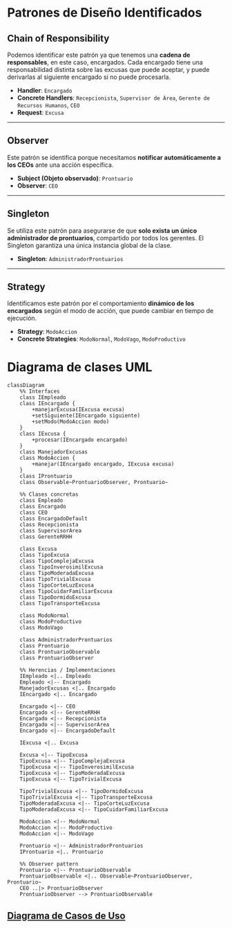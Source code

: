 # Patrones de Diseño Identificados

## Chain of Responsibility

Podemos identificar este patrón ya que tenemos una **cadena de responsables**, en este caso, encargados. Cada encargado tiene una responsabilidad distinta sobre las excusas que puede aceptar, y puede derivarlas al siguiente encargado si no puede procesarla.

- **Handler**: `Encargado`
- **Concrete Handlers**: `Recepcionista`, `Supervisor de Área`, `Gerente de Recursos Humanos`, `CEO`
- **Request**: `Excusa`

---

## Observer

Este patrón se identifica porque necesitamos **notificar automáticamente a los CEOs** ante una acción específica.

- **Subject (Objeto observado)**: `Prontuario`
- **Observer**: `CEO`

---

## Singleton

Se utiliza este patrón para asegurarse de que **solo exista un único administrador de prontuarios**, compartido por todos los gerentes. El Singleton garantiza una única instancia global de la clase.

- **Singleton**: `AdministradorProntuarios`

---

## Strategy

Identificamos este patrón por el comportamiento **dinámico de los encargados** según el modo de acción, que puede cambiar en tiempo de ejecución.

- **Strategy**: `ModoAccion`
- **Concrete Strategies**: `ModoNormal`, `ModoVago`, `ModoProductivo`


# Diagrama de clases UML

```mermaid
classDiagram
    %% Interfaces
    class IEmpleado
    class IEncargado {
        +manejarExcusa(IExcusa excusa)
        +setSiguiente(IEncargado siguiente)
        +setModo(ModoAccion modo)
    }
    class IExcusa {
        +procesar(IEncargado encargado)
    }
    class ManejadorExcusas
    class ModoAccion {
        +manejar(IEncargado encargado, IExcusa excusa)
    }
    class IProntuario
    class Observable~ProntuarioObserver, Prontuario~

    %% Clases concretas
    class Empleado
    class Encargado
    class CEO
    class EncargadoDefault
    class Recepcionista
    class SupervisorArea
    class GerenteRRHH

    class Excusa
	class TipoExcusa 
    class TipoComplejaExcusa 
    class TipoInverosimilExcusa
    class TipoModeradaExcusa
    class TipoTrivialExcusa
    class TipoCorteLuzExcusa
    class TipoCuidarFamiliarExcusa
    class TipoDormidoExcusa
    class TipoTransporteExcusa

    class ModoNormal
    class ModoProductivo
    class ModoVago

    class AdministradorProntuarios
    class Prontuario
    class ProntuarioObservable
    class ProntuarioObserver

    %% Herencias / Implementaciones
    IEmpleado <|.. Empleado
    Empleado <|-- Encargado
    ManejadorExcusas <|.. Encargado
    IEncargado <|.. Encargado

    Encargado <|-- CEO
    Encargado <|-- GerenteRRHH
    Encargado <|-- Recepcionista
    Encargado <|-- SupervisorArea
    Encargado <|-- EncargadoDefault

    IExcusa <|.. Excusa

	Excusa <|-- TipoExcusa
    TipoExcusa <|-- TipoComplejaExcusa
    TipoExcusa <|-- TipoInverosimilExcusa
    TipoExcusa <|-- TipoModeradaExcusa
    TipoExcusa <|-- TipoTrivialExcusa

    TipoTrivialExcusa <|-- TipoDormidoExcusa
    TipoTrivialExcusa <|-- TipoTransporteExcusa
    TipoModeradaExcusa <|-- TipoCorteLuzExcusa
    TipoModeradaExcusa <|-- TipoCuidarFamiliarExcusa

    ModoAccion <|-- ModoNormal
    ModoAccion <|-- ModoProductivo
    ModoAccion <|-- ModoVago

    Prontuario <|-- AdministradorProntuarios
    IProntuario <|.. Prontuario

    %% Observer pattern
    Prontuario <|-- ProntuarioObservable
    ProntuarioObservable <|.. Observable~ProntuarioObserver, Prontuario~
    CEO ..|> ProntuarioObserver
    ProntuarioObserver --> ProntuarioObservable
```

## [Diagrama de Casos de Uso](https://www.plantuml.com/plantuml/png/ZP1VIWCn4CRVSugXJ_hGAqX1WsygzWH3TXg7viyoCocAU2gFuCKakxX2Is7VPhxlzmj9Tceerd9oYGu6La4ulXaCB1ICQt5wv3AYO8OHmn4ZxUqZ4VGQIqpa70Qh0ZwFYN2eVsi9AF5_l_VFpYqIRFQiHXbX87WaDVxvBdtsxw4fwWO-7G0iXy9sUmStlfmO1MXYRZjmditSYzH0UaOk5xhENAOpwq-OsZhqWHB5TUWhHLQJ7XSOfHPhA5ndvsexkq_L-C01ft_LIUdJYlBYtLzkHsLeEVq2)
